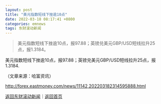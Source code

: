 ```yaml
---
layout: post
title: "美元指数短线下挫逾10点"
date: 2022-03-18 08:17:41 +0800
categories: emnews
tags: 东财滚动新闻
---
```

> 美元指数短线下挫逾10点，报97.88；英镑兑美元GBP/USD短线拉升25点，报1.3184。

<p>美元指数短线下挫逾10点，报97.88；英镑兑美元GBP/USD短线拉升25点，报1.3184.</p><p class="em_media">（文章来源：哈富资讯）</p>

<http://forex.eastmoney.com/news/11142,202203182314595888.html>

[返回东财滚动新闻](//finews.withounder.com/emnews/)｜[返回首页](//finews.withounder.com/)